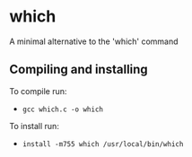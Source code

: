 # which
  A minimal alternative to the 'which' command
  
## Compiling and installing  
  To compile run:
  - `gcc which.c -o which`
  
  To install run:
  - `install -m755 which /usr/local/bin/which`
